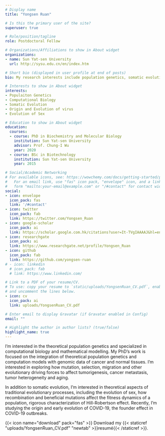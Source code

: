 ```yaml
---
# Display name
title: "Yongsen Ruan"

# Is this the primary user of the site?
superuser: true

# Role/position/tagline
role: Postdoctoral Fellow 

# Organizations/Affiliations to show in About widget
organizations:
- name: Sun Yat-sen University
  url: http://sysu.edu.cn/en/index.htm

# Short bio (displayed in user profile at end of posts)
bio: My research interests include population genetics, somatic evolution, origin and evolution of virus, evolution of sex.

# Interests to show in About widget
interests:
- Populaiton Genetics
- Computational Biology
- Somatic Evolution
- Origin and Evolution of virus
- Evolution of Sex

# Education to show in About widget
education:
  courses:
  - course: PhD in Biochemistry and Molecular Biology
    institution: Sun Yat-sen University
    advisor: Prof. Chung-I Wu
    year: 2020
  - course: BSc in Biotechnology
    institution: Sun Yat-sen University
    year: 2015

# Social/Academic Networking
# For available icons, see: https://wowchemy.com/docs/getting-started/page-builder/#icons
#   For an email link, use "fas" icon pack, "envelope" icon, and a link in the
#   form "mailto:your-email@example.com" or "/#contact" for contact widget.
social:
- icon: envelope
  icon_pack: fas
  link: '/#contact'
- icon: twitter
  icon_pack: fab
  link: https://twitter.com/Yongsen_Ruan
- icon: google-scholar
  icon_pack: ai
  link: https://scholar.google.com.hk/citations?user=It-TVgIAAAAJ&hl=en
- icon: researchgate
  icon_pack: ai
  link: https://www.researchgate.net/profile/Yongsen_Ruan
- icon: github
  icon_pack: fab
  link: https://github.com/yongsen-ruan
# - icon: linkedin
  # icon_pack: fab
  # link: https://www.linkedin.com/

# Link to a PDF of your resume/CV.
# To use: copy your resume to `static/uploads/YongsenRuan_CV.pdf`, enable `ai` icons in `params.toml`, 
# and uncomment the lines below.
- icon: cv
  icon_pack: ai
  link: uploads/YongsenRuan_CV.pdf

# Enter email to display Gravatar (if Gravatar enabled in Config)
email: ""

# Highlight the author in author lists? (true/false)
highlight_name: true
---
```


I’m interested in the theoretical population genetics and specialized in computational biology and mathematical modelling. My PhD’s work is focused on the integration of theoretical population genetics and computation models with genomic data of cancer and normal tissues. I’m interested in exploring how mutation, selection, migration and other evolutionary driving forces to affect tumorigenesis, cancer metastasis, tumor heterogeneity and aging. 

In addition to somatic evolution, I’m interested in theoretical aspects of traditional evolutionary processes, including the evolution of sex, how recombination and beneficial mutations affect the fitness dynamics of a population, rigorous characterization of Hill-Robertson effect. Recently, I’m studying the origin and early evolution of COVID-19, the founder effect in COVID-19 outbreaks. 


{{< icon name="download" pack="fas" >}} Download my {{< staticref "uploads/YongsenRuan_CV.pdf" "newtab" >}}resumé{{< /staticref >}}.
